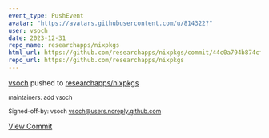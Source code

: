 ```yaml
---
event_type: PushEvent
avatar: "https://avatars.githubusercontent.com/u/814322?"
user: vsoch
date: 2023-12-31
repo_name: researchapps/nixpkgs
html_url: https://github.com/researchapps/nixpkgs/commit/44c0a794b874cf847466da01036b4e72001ec961
repo_url: https://github.com/researchapps/nixpkgs
---
```


<a href='https://github.com/vsoch' target='_blank'>vsoch</a> pushed to <a href='https://github.com/researchapps/nixpkgs' target='_blank'>researchapps/nixpkgs</a>

<small>maintainers: add vsoch

Signed-off-by: vsoch <vsoch@users.noreply.github.com></small>

<a href='https://github.com/researchapps/nixpkgs/commit/44c0a794b874cf847466da01036b4e72001ec961' target='_blank'>View Commit</a>